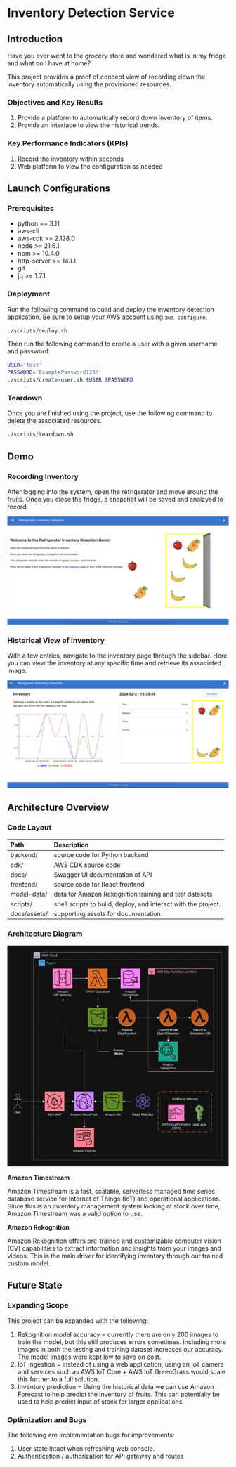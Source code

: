 # Inventory Detection Service

## Introduction

Have you ever went to the grocery store and wondered what is in my fridge and what do I have at home?

This project provides a proof of concept view of recording down the inventory automatically using the provisioned resources.

### Objectives and Key Results

1. Provide a platform to automatically record down inventory of items.
2. Provide an interface to view the historical trends.

### Key Performance Indicators (KPIs)

1. Record the inventory within seconds
2. Web platform to view the configuration as needed

## Launch Configurations

### Prerequisites

- python == 3.11
- aws-cli
- aws-cdk >= 2.128.0
- node >= 21.6.1
- npm >= 10.4.0
- http-server >= 14.1.1
- git
- jq >= 1.7.1

### Deployment

Run the following command to build and deploy the inventory detection application. Be sure to setup your AWS account using `aws configure`.

```bash
./scripts/deploy.sh
```

Then run the following command to create a user with a given username and password:

```bash
USER='test'
PASSWORD='ExamplePassword123!'
./scripts/create-user.sh $USER $PASSWORD
```

### Teardown

Once you are finished using the project, use the following command to delete the associated resources.

```bash
./scripts/teardown.sh
```

## Demo

### Recording Inventory

After logging into the system, open the refrigerator and move around the fruits. Once you close the fridge, a snapshot will be saved and analzyed to record.

![Refrigerator](docs/assets/refrigerator.png)

### Historical View of Inventory

With a few entries, navigate to the inventory page through the sidebar. Here you can view the inventory at any specific time and retrieve its associated image.

![Inventory](docs/assets/inventory.png)

## Architecture Overview

### Code Layout

| Path         | Description                                                    |
| :----------- | :------------------------------------------------------------- |
| backend/     | source code for Python backend                                 |
| cdk/         | AWS CDK source code                                            |
| docs/        | Swagger UI documentation of API                                |
| frontend/    | source code for React frontend                                 |
| model-data/  | data for Amazon Rekognition training and test datasets         |
| scripts/     | shell scripts to build, deploy, and interact with the project. |
| docs/assets/ | supporting assets for documentation.                           |

### Architecture Diagram

![Architecture Diagram](docs/assets/architecture-diagram.png)

**Amazon Timestream**

Amazon Timestream is a fast, scalable, serverless managed time series database service for Internet of Things (IoT) and operational applications. Since this is an inventory management system looking at stock over time, Amazon Timestream was a valid option to use.

**Amazon Rekognition**

Amazon Rekognition offers pre-trained and customizable computer vision (CV) capabilities to extract information and insights from your images and videos. This is the main driver for identifying inventory through our trained custom model.

## Future State

### Expanding Scope

This project can be expanded with the following:

1. Rekognition model accuracy = currently there are only 200 images to train the model, but this still produces errors sometimes. Including more images in both the testing and training dataset increases our accuracy. The model images were kept low to save on cost.
2. IoT ingestion = instead of using a web application, using an IoT camera and services such as AWS IoT Core + AWS IoT GreenGrass would scale this further to a full solution.
3. Inventory prediction = Using the historical data we can use Amazon Forecast to help predict the inventory of fruits. This can potentially be used to help predict input of stock for larger applications.

### Optimization and Bugs

The following are implementation bugs for improvements:

1. User state intact when refreshing web console.
2. Authentication / authorization for API gateway and routes
